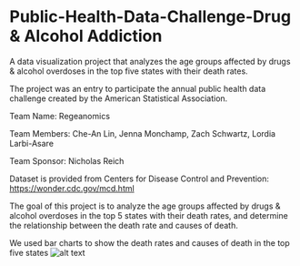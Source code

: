 # Public-Health-Data-Challenge-Drug & Alcohol Addiction
A data visualization project that analyzes the age groups affected by drugs &amp; alcohol overdoses in the top five states with their death rates.

The project was an entry to participate the annual public health data challenge created by the American Statistical Association. 

Team Name: Regeanomics

Team Members: Che-An Lin, Jenna Monchamp, Zach Schwartz, Lordia Larbi-Asare

Team Sponsor: Nicholas Reich

Dataset is provided from Centers for Disease Control and Prevention: https://wonder.cdc.gov/mcd.html

The goal of this project is to analyze the age groups affected by drugs &amp; alcohol overdoses in the top 5 states with their death rates, and determine the relationship between the death rate and causes of death.

We used bar charts to show the death rates and causes of death in the top five states 
![alt text](https://i.imgur.com/XSPtJWQ.jpg)
